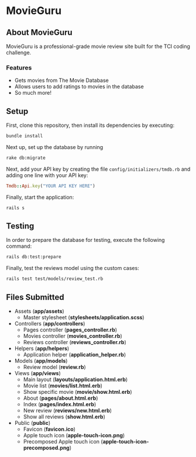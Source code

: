 # MovieGuru
## About MovieGuru
MovieGuru is a professional-grade movie review site built for the TCI coding challenge.

### Features
* Gets movies from The Movie Database
* Allows users to add ratings to movies in the database
* So much more!

## Setup
First, clone this repository, then install its dependencies by executing:
```bash
bundle install
```

Next up, set up the database by running
```bash
rake db:migrate
```

Next, add your API key by creating the file `config/initializers/tmdb.rb` and adding one line with your API key:
```ruby
Tmdb::Api.key("YOUR API KEY HERE")
```

Finally, start the application:
```bash
rails s
```

## Testing
In order to prepare the database for testing, execute the following command:
```bash
rails db:test:prepare
```

Finally, test the reviews model using the custom cases:
```bash
rails test test/models/review_test.rb
```

## Files Submitted
* Assets (**app/assets**)
	* Master stylesheet (**stylesheets/application.scss**)
* Controllers (**app/controllers**)
	* Pages controller (**pages_controller.rb**)
	* Movies controller (**movies_controller.rb**)
	* Reviews controller (**reviews_controller.rb**)
* Helpers (**app/helpers**)
	* Application helper (**application_helper.rb**)
* Models (**app/models**)
	* Review model (**review.rb**)
* Views (**app/views**)
	* Main layout (**layouts/application.html.erb**)
	* Movie list (**movies/list.html.erb**)
	* Show specific movie (**movie/show.html.erb**)
	* About (**pages/about.html.erb**)
	* Index (**pages/index.html.erb**)
	* New review (**reviews/new.html.erb**)
	* Show all reviews (**show.html.erb**)
* Public (**public**)
	* Favicon (**favicon.ico**)
	* Apple touch icon (**apple-touch-icon.png**)
	* Precomposed Apple touch icon (**apple-touch-icon-precomposed.png**)